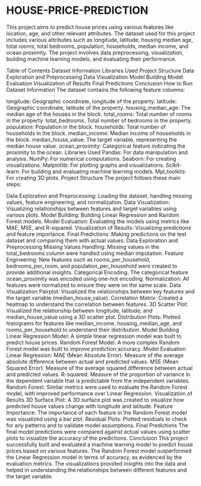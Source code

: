 # HOUSE-PRICE-PREDICTION

This project aims to predict house prices using various features like location, age, and other relevant attributes. The dataset used for this project includes various attributes such as longitude, latitude, housing median age, total rooms, total bedrooms, population, households, median income, and ocean proximity. The project involves data preprocessing, visualization, building machine learning models, and evaluating their performance.

Table of Contents
Dataset Information
Libraries Used
Project Structure
Data Exploration and Preprocessing
Data Visualization
Model Building
Model Evaluation
Visualization of Results
Final Predictions
Conclusion
How to Run
Dataset Information
The dataset contains the following feature columns:

longitude: Geographic coordinate, longitude of the property.
latitude: Geographic coordinate, latitude of the property.
housing_median_age: The median age of the houses in the block.
total_rooms: Total number of rooms in the property.
total_bedrooms: Total number of bedrooms in the property.
population: Population in the block.
households: Total number of households in the block.
median_income: Median income of households in the block.
median_house_value: The target variable, representing the median house value.
ocean_proximity: Categorical feature indicating the proximity to the ocean.
Libraries Used
Pandas: For data manipulation and analysis.
NumPy: For numerical computations.
Seaborn: For creating visualizations.
Matplotlib: For plotting graphs and visualizations.
Scikit-learn: For building and evaluating machine learning models.
Mpl_toolkits: For creating 3D plots.
Project Structure
The project follows these main steps:

Data Exploration and Preprocessing: Loading the dataset, handling missing values, feature engineering, and normalization.
Data Visualization: Visualizing relationships between features and target variables using various plots.
Model Building: Building Linear Regression and Random Forest models.
Model Evaluation: Evaluating the models using metrics like MAE, MSE, and R-squared.
Visualization of Results: Visualizing predictions and feature importance.
Final Predictions: Making predictions on the test dataset and comparing them with actual values.
Data Exploration and Preprocessing
Missing Values Handling: Missing values in the total_bedrooms column were handled using median imputation.
Feature Engineering: New features such as rooms_per_household, bedrooms_per_room, and population_per_household were created to provide additional insights.
Categorical Encoding: The categorical feature ocean_proximity was encoded using one-hot encoding.
Normalization: All features were normalized to ensure they were on the same scale.
Data Visualization
Pairplot: Visualized the relationships between key features and the target variable (median_house_value).
Correlation Matrix: Created a heatmap to understand the correlation between features.
3D Scatter Plot: Visualized the relationship between longitude, latitude, and median_house_value using a 3D scatter plot.
Distribution Plots: Plotted histograms for features like median_income, housing_median_age, and rooms_per_household to understand their distribution.
Model Building
Linear Regression Model: A simple linear regression model was built to predict house prices.
Random Forest Model: A more complex Random Forest model was built to improve prediction accuracy.
Model Evaluation
Linear Regression:
MAE (Mean Absolute Error): Measure of the average absolute difference between actual and predicted values.
MSE (Mean Squared Error): Measure of the average squared difference between actual and predicted values.
R-squared: Measure of the proportion of variance in the dependent variable that is predictable from the independent variables.
Random Forest: Similar metrics were used to evaluate the Random Forest model, with improved performance over Linear Regression.
Visualization of Results
3D Surface Plot: A 3D surface plot was created to visualize how predicted house values change with longitude and latitude.
Feature Importance: The importance of each feature in the Random Forest model was visualized using a bar plot.
Residual Plots: Plotted residuals to check for any patterns and to validate model assumptions.
Final Predictions
The final model predictions were compared against actual values using scatter plots to visualize the accuracy of the predictions.
Conclusion
This project successfully built and evaluated a machine learning model to predict house prices based on various features. The Random Forest model outperformed the Linear Regression model in terms of accuracy, as evidenced by the evaluation metrics. The visualizations provided insights into the data and helped in understanding the relationships between different features and the target variable.
